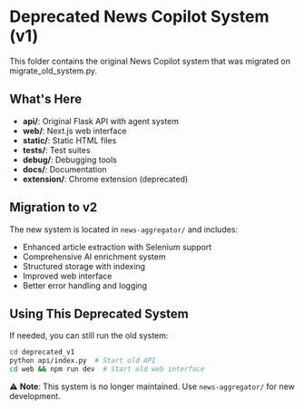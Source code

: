 # Deprecated News Copilot System (v1)

This folder contains the original News Copilot system that was migrated on migrate_old_system.py.

## What's Here

- **api/**: Original Flask API with agent system
- **web/**: Next.js web interface  
- **static/**: Static HTML files
- **tests/**: Test suites
- **debug/**: Debugging tools
- **docs/**: Documentation
- **extension/**: Chrome extension (deprecated)

## Migration to v2

The new system is located in `news-aggregator/` and includes:

- Enhanced article extraction with Selenium support
- Comprehensive AI enrichment system
- Structured storage with indexing
- Improved web interface
- Better error handling and logging

## Using This Deprecated System

If needed, you can still run the old system:

```bash
cd deprecated_v1
python api/index.py  # Start old API
cd web && npm run dev  # Start old web interface
```

⚠️ **Note**: This system is no longer maintained. Use `news-aggregator/` for new development.
